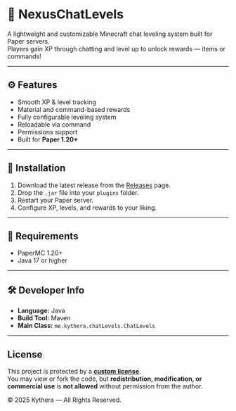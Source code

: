 # 💬 NexusChatLevels

A lightweight and customizable Minecraft chat leveling system built for Paper servers.  
Players gain XP through chatting and level up to unlock rewards — items or commands!

---

## ⚙️ Features
- Smooth XP & level tracking
- Material and command-based rewards
- Fully configurable leveling system
- Reloadable via command
- Permissions support
- Built for **Paper 1.20+**

---

## 🧩 Installation
1. Download the latest release from the [Releases](../../releases) page.  
2. Drop the `.jar` file into your `plugins` folder.  
3. Restart your Paper server.  
4. Configure XP, levels, and rewards to your liking.

---

## 🧰 Requirements
- PaperMC 1.20+
- Java 17 or higher

---

## 🛠 Developer Info
- **Language:** Java  
- **Build Tool:** Maven  
- **Main Class:** `me.kythera.chatLevels.ChatLevels`

---

## License
This project is protected by a [**custom license**](LICENSE).  
You may view or fork the code, but **redistribution, modification, or commercial use** is **not allowed** without permission from the author.

© 2025 Kythera — All Rights Reserved.
